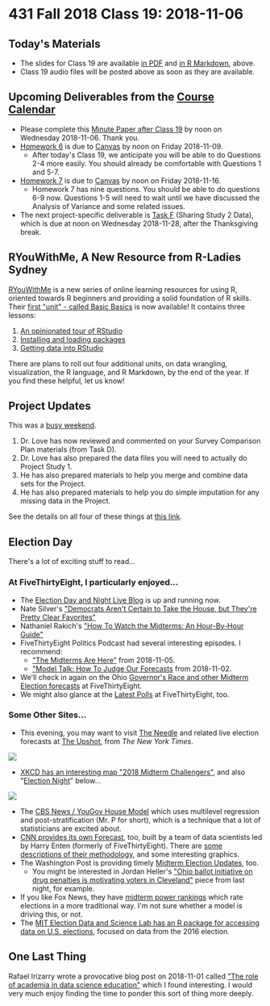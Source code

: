 # 431 Fall 2018 Class 19: 2018-11-06

## Today's Materials

- The slides for Class 19 are available [in PDF](https://github.com/THOMASELOVE/431-2018/blob/master/slides/class19/431_class-19-slides_2018.pdf) and [in R Markdown](https://github.com/THOMASELOVE/THOMASELOVE/431-2018/master/slides/class19/431_class-19-slides_2018.Rmd), above.
- Class 19 audio files will be posted above as soon as they are available.

## Upcoming Deliverables from the [Course Calendar](https://github.com/THOMASELOVE/431-2018/blob/master/calendar.md)

- Please complete this [Minute Paper after Class 19](http://bit.ly/431-2018-minute19) by noon on Wednesday 2018-11-06. Thank you.
- [Homework 6](https://github.com/THOMASELOVE/431-2018/blob/master/homework/Homework6/431-2018-hw6.md) is due to [Canvas](https://canvas.case.edu/) by noon on Friday 2018-11-09.
  - After today's Class 19, we anticipate you will be able to do Questions 2-4 more easily. You should already be comfortable with Questions 1 and 5-7.
- [Homework 7](https://github.com/THOMASELOVE/431-2018/blob/master/homework/Homework7/431-2018-hw7.md) is due to [Canvas](https://canvas.case.edu/) by noon on Friday 2018-11-16.
  - Homework 7 has nine questions. You should be able to do questions 6-9 now. Questions 1-5 will need to wait until we have discussed the Analysis of Variance and some related issues.
- The next project-specific deliverable is [Task F](https://thomaselove.github.io/431-2018-project/taskF.html) (Sharing Study 2 Data), which is due at noon on Wednesday 2018-11-28, after the Thanksgiving break.

## RYouWithMe, A New Resource from R-Ladies Sydney

[RYouWithMe](https://rladiessydney.org/ryouwithme) is a new series of online learning resources for using R, oriented towards R beginners and providing a solid foundation of R skills. Their [first "unit" - called Basic Basics](https://rladiessydney.org/post/2018/11/05/basicbasics/) is now available! It contains three lessons:

1. [An opinionated tour of RStudio](https://rladiessydney.org/post/2018/11/05/basicbasics-1/)
2. [Installing and loading packages](https://rladiessydney.org/post/2018/11/05/basicbasics-2/)
3. [Getting data into RStudio](https://rladiessydney.org/post/2018/11/05/basicbasics-3/)

There are plans to roll out four additional units, on data wrangling, visualization, the R language, and R Markdown, by the end of the year. If you find these helpful, let us know!

## Project Updates

This was a [busy weekend](https://github.com/THOMASELOVE/431-2018-project/tree/master/survey-results).

1. Dr. Love has now reviewed and commented on your Survey Comparison Plan materials (from Task D). 
2. Dr. Love has also prepared the data files you will need to actually do Project Study 1.
3. He has also prepared materials to help you merge and combine data sets for the Project.
4. He has also prepared materials to help you do simple imputation for any missing data in the Project.

See the details on all four of these things at [this link](https://github.com/THOMASELOVE/431-2018-project/tree/master/survey-results).

## Election Day

There's a lot of exciting stuff to read...

### At FiveThirtyEight, I particularly enjoyed...

- The [Election Day and Night Live Blog](https://fivethirtyeight.com/live-blog/2018-election-results-coverage/) is up and running now.
- Nate Silver's ["Democrats Aren't Certain to Take the House, but They're Pretty Clear Favorites"](https://fivethirtyeight.com/features/final-election-update-democrats-arent-certain-to-take-the-house-but-theyre-pretty-clear-favorites/)
- Nathaniel Rakich's ["How To Watch the Midterms: An Hour-By-Hour Guide"](https://fivethirtyeight.com/features/2018-election-polls-close/) 
- FiveThirtyEight Politics Podcast had several interesting episodes. I recommend:
  - ["The Midterms Are Here"](https://fivethirtyeight.com/features/politics-podcast-the-midterms-are-here) from 2018-11-05.
  - ["Model Talk: How To Judge Our Forecasts](https://fivethirtyeight.com/features/politics-podcast-how-to-judge-our-forecasts/) from 2018-11-02.
- We'll check in again on the Ohio [Governor's Race and other Midterm Election forecasts](https://projects.fivethirtyeight.com/2018-midterm-election-forecast/governor/) at FiveThirtyEight.
- We might also glance at the [Latest Polls](https://projects.fivethirtyeight.com/polls/) at FiveThirtyEight, too.

### Some Other Sites...

- This evening, you may want to visit [The Needle](https://www.nytimes.com/2018/11/05/upshot/needle-election-night-2018-midterms.html) and related live election forecasts at [The Upshot](https://www.nytimes.com/section/upshot), from *The New York Times*.

![](https://static01.nyt.com/images/2018/11/05/upshot/needle-3-by/needle-3-by-jumbo.png?quality=90&auto=webp)

- [XKCD has an interesting map "2018 Midterm Challengers"](https://xkcd.com/2067/), and also "[Election Night](https://xkcd.com/2068/)" below...

![](https://imgs.xkcd.com/comics/election_night.png)

- The [CBS News / YouGov House Model](https://today.yougov.com/topics/politics/articles-reports/2018/11/04/cbs-newsyougov-house-model-democrats-225-republica) which uses multilevel regression and post-stratification (Mr. P for short), which is a technique that a lot of statisticians are excited about. 
- [CNN provides its own Forecast](https://www.cnn.com/election/2018/forecast), too, built by a team of data scientists led by Harry Enten (formerly of FiveThirtyEight). There are [some descriptions of their methodology](https://www.cnn.com/2018/10/12/politics/the-forecast-methodology/index.html), and some interesting graphics.
- The Washington Post is providing timely [Midterm Election Updates](https://www.washingtonpost.com/politics/2018/live-updates/midterms/midterm-election-updates), too. 
  - You might be interested in Jordan Heller's ["Ohio ballot initiative on drug penalties is motivating voters in Cleveland"](https://www.washingtonpost.com/politics/2018/live-updates/midterms/midterm-election-updates/ohio-ballot-initiative-on-drug-penalties-is-motivating-voters-in-cleveland/?utm_term=.9c3a2631e8d7) piece from last night, for example.
- If you like Fox News, they have [midterm power rankings](https://www.foxnews.com/midterms-2018) which rate elections in a more traditional way. I'm not sure whether a model is driving this, or not.
- The [MIT Election Data and Science Lab has an R package for accessing data on U.S. elections](https://github.com/MEDSL/elections), focused on data from the 2016 election.

## One Last Thing

Rafael Irizarry wrote a provocative blog post on 2018-11-01 called ["The role of academia in data science education"](https://simplystatistics.org/2018/11/01/the-role-of-academia-in-data-science-education/) which I found interesting. I would very much enjoy finding the time to ponder this sort of thing more deeply.

